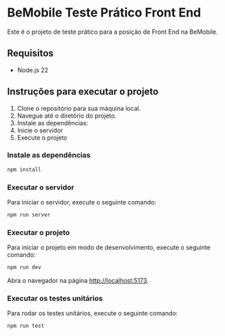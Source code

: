 # BeMobile Teste Prático Front End

Este é o projeto de teste prático para a posição de Front End na BeMobile.

## Requisitos

- Node.js 22

## Instruções para executar o projeto

1. Clone o repositório para sua máquina local.
2. Navegue até o diretório do projeto.
3. Instale as dependências:
4. Inicie o servidor
5. Execute o projeto

### Instale as dependências

```bash
npm install
```

### Executar o servidor

Para iniciar o servidor, execute o seguinte comando:

```bash
npm run server
```

### Executar o projeto

Para iniciar o projeto em modo de desenvolvimento, execute o seguinte comando:

```bash
npm run dev
```

Abra o navegador na página [http://localhost:5173](http://localhost:5173).

### Executar os testes unitários

Para rodar os testes unitários, execute o seguinte comando:

```bash
npm run test
```